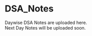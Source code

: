 # DSA_Notes
 Daywise DSA Notes are uploaded here.<br/>
 Next Day Notes will be uploaded soon.<br/>
 </br> <br/>
 </br> <br/>
</br> <br/>
